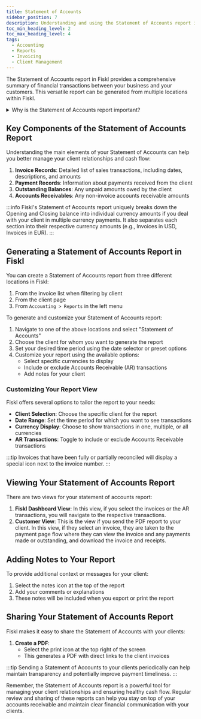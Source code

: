 ```yaml
---
title: Statement of Accounts
sidebar_position: 7
description: Understanding and using the Statement of Accounts report in Fiskl
toc_min_heading_level: 2
toc_max_heading_level: 4
tags:
  - Accounting
  - Reports
  - Invoicing
  - Client Management
---
```


The Statement of Accounts report in Fiskl provides a comprehensive summary of financial transactions between your business and your customers. This versatile report can be generated from multiple locations within Fiskl. 

<details>
<summary>Why is the Statement of Accounts report important?</summary>

The Statement of Accounts report is essential because it:

- Summarizes all financial transactions with a specific client
- Helps track outstanding balances and payment history
- Supports effective accounts receivable management
- Aids in assessing customer creditworthiness
- Helps clearly communicate with clients about their financial standing
- Some businesses request a statement of accounts periodically or before settling any invoices

</details>

## Key Components of the Statement of Accounts Report

Understanding the main elements of your Statement of Accounts can help you better manage your client relationships and cash flow:

1. **Invoice Records**: Detailed list of sales transactions, including dates, descriptions, and amounts
2. **Payment Records**: Information about payments received from the client
3. **Outstanding Balances**: Any unpaid amounts owed by the client
4. **Accounts Receivables**: Any non-invoice accounts receivable amounts

:::info
Fiskl's Statement of Accounts report uniquely breaks down the Opening and Closing balance into individual currency amounts if you deal with your client in multiple currency payments. It also separates each section into their respective currency amounts (e.g., Invoices in USD, Invoices in EUR).
:::

## Generating a Statement of Accounts Report in Fiskl

You can create a Statement of Accounts report from three different locations in Fiskl:

1. From the invoice list when filtering by client
2. From the client page
3. From `Accounting > Reports` in the left menu

To generate and customize your Statement of Accounts report:

1. Navigate to one of the above locations and select "Statement of Accounts"
2. Choose the client for whom you want to generate the report
3. Set your desired time period using the date selector or preset options
4. Customize your report using the available options:
   - Select specific currencies to display
   - Include or exclude Accounts Receivable (AR) transactions
   - Add notes for your client

### Customizing Your Report View

Fiskl offers several options to tailor the report to your needs:

- **Client Selection**: Choose the specific client for the report
- **Date Range**: Set the time period for which you want to see transactions
- **Currency Display**: Choose to show transactions in one, multiple, or all currencies
- **AR Transactions**: Toggle to include or exclude Accounts Receivable transactions

:::tip
Invoices that have been fully or partially reconciled will display a special icon next to the invoice number.
:::

## Viewing Your Statement of Accounts Report

There are two views for your statement of accounts report:

1. **Fiskl Dashboard View**: In this view, if you select the invoices or the AR transactions, you will navigate to the respective transactions.
2. **Customer View**: This is the view if you send the PDF report to your client. In this view, if they select an invoice, they are taken to the payment page flow where they can view the invoice and any payments made or outstanding, and download the invoice and receipts.

## Adding Notes to Your Report

To provide additional context or messages for your client:

1. Select the notes icon at the top of the report
2. Add your comments or explanations
3. These notes will be included when you export or print the report

## Sharing Your Statement of Accounts Report

Fiskl makes it easy to share the Statement of Accounts with your clients:

1. **Create a PDF**:
   - Select the print icon at the top right of the screen
   - This generates a PDF with direct links to the client invoices

:::tip
Sending a Statement of Accounts to your clients periodically can help maintain transparency and potentially improve payment timeliness.
:::

Remember, the Statement of Accounts report is a powerful tool for managing your client relationships and ensuring healthy cash flow. Regular review and sharing of these reports can help you stay on top of your accounts receivable and maintain clear financial communication with your clients.